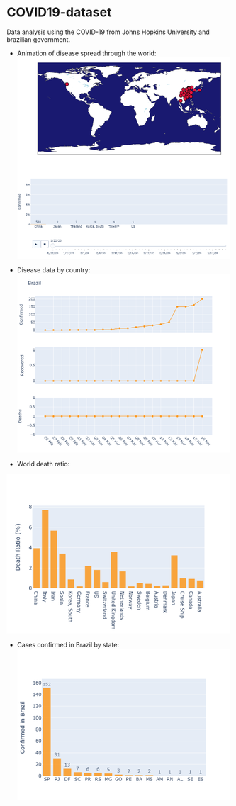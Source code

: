 # COVID19-dataset

  Data analysis using the COVID-19 from Johns Hopkins University and brazilian government.


- Animation of disease spread through the world:
 ![ani](img/COVID-19_spread.png)

- Disease data by country:
![cases_by_country](img/Brazil_data.png)

- World death ratio:

![death_ratio](img/death_ratio.png)

- Cases confirmed in Brazil by state:
![confirmed_bras](img/brazil_conf.png)
